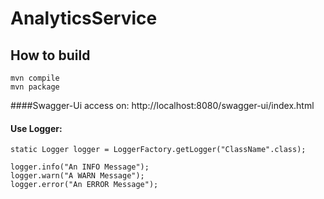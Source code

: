 # AnalyticsService

## How to build
```shell
mvn compile
mvn package
```

####Swagger-Ui access on:
http://localhost:8080/swagger-ui/index.html


#### Use Logger:
    static Logger logger = LoggerFactory.getLogger("ClassName".class);

    logger.info("An INFO Message");
    logger.warn("A WARN Message");
    logger.error("An ERROR Message");
